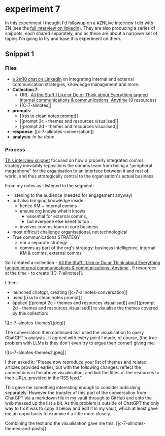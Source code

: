 # experiment 7

In this experiment I thought I'd followup on a #ZNLive interview I did with ZN (see the [full interview on linkedin](https://www.linkedin.com/events/7138431781808107520/)). They are also producing a series of snippets, each shared separately, and as these are about a narrower set of topics I'm going to try and base this experiment on them. 

## Snippet 1

### Files

* [a 2m10 chat on LinkedIn](https://www.linkedin.com/feed/update/urn:li:activity:7140690237466292224/) on integrating internal and external communication strategies, knowledge management and more. 
* **Collection 7**: 
	* URL: [All the Stuff I Like or Do or Think about Everything tagged internal communications & communications,  Anytime]( https://myhub.ai/@mathewlowry/?tags=internal+communications&types=like&types=do&types=think&timeframe=anytime&quality=all&tags=communications) (9 resources)
	*  [[C-7-allnotes]].
* **prompt**s: 
	* [[rss to clean notes prompt]]
	* [[prompt 2c - themes and resources visualised]] 
	* [[prompt 2d - themes and resources visualised]] 
* **response**:  [[c-7-allnotes-conversation]]
* **analysis**:  *to be done*

### Process

[This interview snippet](https://www.linkedin.com/posts/zn_znlive-onestepahead-onestepahead-activity-7140690237466292224-8p9i?utm_source=share&utm_medium=member_desktop) focused on how a properly integrated comms strategy inevitably repositions the comms team from being a "peripheral megaphone" for the organisation to an interface between it and rest of world, and thus strategically central to the organisation's actual business. 

From my notes as I listened to the segment:

* listening to the audience (needed for engagement anyway)
* but also bringing knowledge inside
	* hence KM + internal comms
	* ensure org knows what it knows
		* essential for external comms, 
		* but everyone else benefits too
	* involves comms team in core business
* most difficult challenge organisational, not technological
* True communications STRATEGY
	* nor a separate strategy
	* comms as part of the org's strategy: business intelligence, internal KM & comms, external comms

So I created a collection - [All the Stuff I Like or Do or Think about Everything tagged internal communications & communications,  Anytime]( https://myhub.ai/@mathewlowry/?tags=internal+communications&types=like&types=do&types=think&timeframe=anytime&quality=all&tags=communications) , 9 resources at the time - to create [[C-7-allnotes]].

I then:

* launched chatgpt, creating [[c-7-allnotes-conversation]]
* used [[rss to clean notes prompt]]
* applied [[prompt 2c - themes and resources visualised]] and [[prompt 2d - themes and resources visualised]] to visualise the themes covered by this collection:

![[c-7-alnotes-themes1.jpeg]]

The conversation then continued as I used the visualisation to query ChatGPT's analysis . It agreed with every point I made, of course, (the true problem with LLMs is they don't even try to argue their corner) giving me:

![[c-7-alnotes-themes2.jpeg]]

I then asked it: "Please now reproduce your list of themes and related articles provided earlier, but with the following changes: reflect the connections in the above visualisation; and link the titles of the resources to their URLs, provided in the RSS feed."

This gave me something interesting enough to consider publishing separately. However the transfer of this part of the conversation from ChatGPT via a markdown file in my vault through to GitHub and onto the web messed up the list a bit. As this problem is outside of ChatGPT the only way to fix it was to copy it below and edit it in my vault, which at least gave me an opportunity to examine it a little more closely.

Combining the text and the visualisation gave me this: [[c-7-allnotes-themes-and-posts]]

